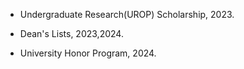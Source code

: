 - Undergraduate Research(UROP) Scholarship, 2023.

- Dean's Lists, 2023,2024.

- University Honor Program, 2024.